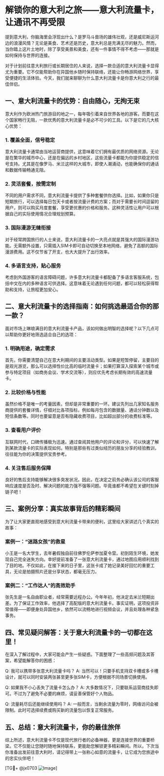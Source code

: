 # 解锁你的意大利之旅——意大利流量卡，让通讯不再受限

提到意大利，你脑海里会浮现出什么？是罗马斗兽场的雄伟壮观，还是威尼斯运河边的浪漫风情？无论是美食、艺术还是历史，意大利总是充满无尽的魅力。然而，当你踏上这片土地时，除了享受美景和美食，还有一件事情不得不考虑——那就是如何保持与世界的连接。

对于计划前往意大利旅行或长期居住的人来说，选择一款合适的意大利流量卡显得尤为重要。它不仅能帮助你在异国他乡随时保持联络，还能让你畅游网络世界，享受便捷的生活体验。今天，我们就来聊聊为什么意大利流量卡是你意大利之行的最佳伴侣。

## 一、意大利流量卡的优势：自由随心，无拘无束

意大利作为欧洲热门旅游目的地之一，每年吸引着来自世界各地的游客。而要在这个国家畅行无阻，一款优秀的意大利流量卡是必不可少的工具。以下是它的几大核心优势：

### 1. **覆盖全面，信号稳定**
意大利流量卡通常由当地运营商提供，这意味着它们拥有最优质的网络资源。无论是在繁华的城市中心，还是在偏远的乡村地区，这些流量卡都能为你提供稳定的信号支持。尤其是在像罗马、米兰这样的大城市，即使人潮涌动，也能确保你的通话和数据传输畅通无阻。

### 2. **灵活套餐，按需定制**
不同的用户需求不同，意大利流量卡提供了多种套餐供你选择。比如，如果你只是短期旅行，可以选择每日包天卡或者按流量计费的方案；而对于需要长时间逗留的用户，则可以购买月度套餐，享受更优惠的价格和服务。这种灵活性让用户可以根据自己的实际使用情况合理规划预算。

### 3. **国际漫游无缝衔接**
对于经常跨国旅行的人士来说，意大利流量卡的一大亮点就是其强大的国际漫游功能。无需额外设置，只需插入SIM卡即可自动切换至本地网络，避免了高额的国际漫游费用。这不仅节省了开支，也大大提升了出行效率。

### 4. **多语言支持，贴心服务**
考虑到外国游客的语言障碍问题，许多意大利流量卡都配备了多语言客服系统，包括中文在内的多种语言可供选择。这意味着无论遇到任何问题，都可以轻松获得帮助和支持，让旅程更加安心。

## 二、意大利流量卡的选择指南：如何挑选最适合你的那一款？

面对市场上琳琅满目的意大利流量卡产品，该如何做出明智的选择呢？以下几点可以帮助你更好地筛选适合自己的选项：

### 1. **明确用途，确定需求**
首先，你需要清楚自己在意大利期间的主要活动类型。如果是短暂停留，主要目的是观光游览，那么可以选择性价比高的临时流量卡；如果打算深入探索某个城市或参与特定项目（如商务会议、学术交流等），则应优先考虑长期有效的高速流量卡。

### 2. **比较价格与性能**
虽然价格不是唯一的考量因素，但却是非常重要的一环。建议先列出几家知名服务商提供的套餐详情，仔细对比各项指标，例如每月包含的数据量、通话分钟数以及短信条数等。同时也要留意是否有隐藏收费项目，比如超出部分的收费标准等。

### 3. **查看用户评价**
互联网时代，口碑传播极为迅速。通过查阅其他用户的评论和评分，可以快速了解到某款流量卡的实际表现如何。特别是那些有过类似经历的朋友分享的经验教训，往往能为你的决策提供宝贵参考。

### 4. **关注售后服务保障**
良好的售后支持能够解决很多突发状况。因此，在决定之前务必确认该公司的客服响应速度是否及时、解决问题的能力强不强等问题。毕竟谁都不希望在关键时刻掉链子吧！

## 三、案例分享：真实故事背后的精彩瞬间

为了让大家更直观地感受到意大利流量卡带来的便利，这里给大家讲述几个真实的故事：

### 案例一：“迷路女孩”的救星
小王是一名大学生，去年暑假独自前往佛罗伦萨参加夏令营。初到陌生环境，她发现自己完全迷失方向。幸好提前准备了一张意大利流量卡，通过地图应用顺利找到了目的地。不仅如此，在接下来的日子里，这张卡成了她记录美好回忆的重要工具，无论是拍摄照片还是分享状态，都毫无压力。

### 案例二：“工作达人”的高效助手
张先生是一名自由职业者，经常需要远程办公。今年年初，他决定去米兰短期出差。为了保证工作效率，他选择了高配版的意大利流量卡。事实证明，这项投资非常值得——即便身处异国他乡，依然可以流畅地进行视频会议，并且处理各种紧急事务。

## 四、常见疑问解答：关于意大利流量卡的一切都在这里！

在深入了解过程中，大家可能会产生一些疑惑。下面整理了一些高频问题及其答案，希望能解答你的困惑：

Q: 我可以携带多张意大利流量卡吗？
A: 当然可以！只要手机支持双卡槽或多卡槽设计，就可以同时安装两张甚至更多张SIM卡，方便根据不同场景切换使用。

Q: 如果我不小心丢失了流量卡怎么办？
A: 大多数情况下，只要联系运营商挂失即可。不过为了避免不必要的麻烦，请妥善保管好个人物品。

Q: 流量耗尽后还能继续使用吗？
A: 一般而言，当剩余流量为零时，网络访问会被限制。此时可选择续费或购买新的流量包以恢复正常服务。

## 五、总结：意大利流量卡，你的最佳旅伴

综上所述，意大利流量卡不仅是现代旅行者的必备神器，更是连接世界的重要桥梁。它不仅能让您随时随地保持联系，更能助您解锁更多精彩瞬间。所以，下次当你准备出发前往意大利时，请记得带上一张称心如意的流量卡，让它成为您旅途中的忠实伙伴吧！

[TG💪+ @jx0703 ![Image](https://github.com/user-attachments/assets/dbca1d08-cadb-493c-b0ec-ad6f7a83f270)]